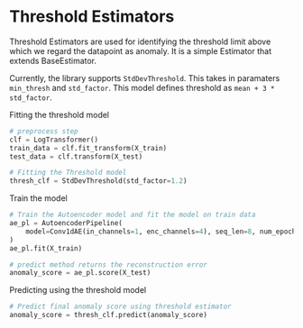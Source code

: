# Threshold Estimators

Threshold Estimators are used for identifying the threshold limit above which we regard the datapoint as anomaly. 
It is a simple Estimator that extends BaseEstimator. 

Currently, the library supports `StdDevThreshold`. This takes in paramaters `min_thresh` and `std_factor`. This model 
defines threshold as `mean + 3 * std_factor`. 


Fitting the threshold model
```python
# preprocess step
clf = LogTransformer()
train_data = clf.fit_transform(X_train)
test_data = clf.transform(X_test)

# Fitting the Threshold model 
thresh_clf = StdDevThreshold(std_factor=1.2)
```

Train the model
```python
# Train the Autoencoder model and fit the model on train data
ae_pl = AutoencoderPipeline(
    model=Conv1dAE(in_channels=1, enc_channels=4), seq_len=8, num_epochs=30
)
ae_pl.fit(X_train)

# predict method returns the reconstruction error
anomaly_score = ae_pl.score(X_test)
```
Predicting using the threshold model
```python
# Predict final anomaly score using threshold estimator
anomaly_score = thresh_clf.predict(anomaly_score)
```